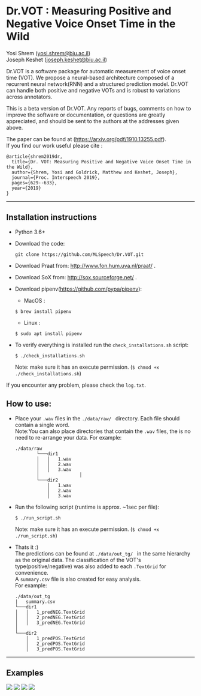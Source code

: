 # Dr.VOT : Measuring Positive and Negative Voice Onset Time in the Wild 

Yosi Shrem (yosi.shrem@biu.ac.il)\
Joseph Keshet (joseph.keshet@biu.ac.il)             

             

Dr.VOT is a software package for automatic measurement of voice onset time (VOT).
We propose a neural-based architecture composed of a recurrent neural network(RNN) and a structured prediction model. Dr.VOT can handle both positive and negative VOTs and is robust to variations across annotators.

This is a beta version of Dr.VOT. Any reports of bugs, comments on how to improve the software or documentation, or questions are greatly appreciated, and should be sent to the authors at the addresses given above.


 

The paper can be found at (https://arxiv.org/pdf/1910.13255.pdf). \
If you find our work useful please cite : 
```
@article{shrem2019dr,
  title={Dr. VOT: Measuring Positive and Negative Voice Onset Time in the Wild},
  author={Shrem, Yosi and Goldrick, Matthew and Keshet, Joseph},
  journal={Proc. Interspeech 2019},
  pages={629--633},
  year={2019}
}
```

------



## Installation instructions

- Python 3.6+

- Download the code:
    ```
    git clone https://github.com/MLSpeech/Dr.VOT.git
    ```
- Download Praat from: http://www.fon.hum.uva.nl/praat/ .

- Download SoX from: http://sox.sourceforge.net/ .

- Download pipenv(https://github.com/pypa/pipenv): 
    - MacOS :
    ```
    $ brew install pipenv
    ```
    - Linux :
    ```
    $ sudo apt install pipenv
    ```

- To verify everything is installed run the ```check_installations.sh``` script:
    ```
    $ ./check_installations.sh
     ```
  Note: make sure it has an execute permission. (```$ chmod +x ./check_installations.sh```)
  
  
If you encounter any problem, please check the ```log.txt```.


## How to use:

- Place your ```.wav``` files in the ```./data/raw/ ``` directory. Each file should contain a single word. \
Note:You can also place directories that contain the ```.wav``` files, the is no need to re-arrange your data. For example:
    ```
    ./data/raw
            └───dir1
            │   │   1.wav
            │   │   2.wav
            │   │   3.wav
            │               │   
            └───dir2
                │   1.wav
                │   2.wav
                │   3.wav
    ```
- Run the following script (runtime is approx. ~1sec per file):

    ```
    $ ./run_script.sh
  ```      
    Note: make sure it has an execute permission. (```$ chmod +x ./run_script.sh```)

- Thats it :) \
The predictions can be found at ```./data/out_tg/ ``` in the same hierarchy as the original data.
The classification of the VOT's type(positive/negative) was also added to each ```.TextGrid``` for convenience. \
A ```summary.csv``` file is also created for easy analysis. \
For example:
    ```
    ./data/out_tg
    |   summary.csv
    └───dir1
    │   │   1_predNEG.TextGrid
    │   │   2_predNEG.TextGrid
    │   │   3_predNEG.TextGrid
    │               
    └───dir2
        │   1_predPOS.TextGrid
        │   2_predPOS.TextGrid
        │   3_predPOS.TextGrid
    ```
  
---

## Examples
 
![](./figures/1.png)
![](./figures/2.png)
![](./figures/3.png)
![](./figures/4.png)

 

